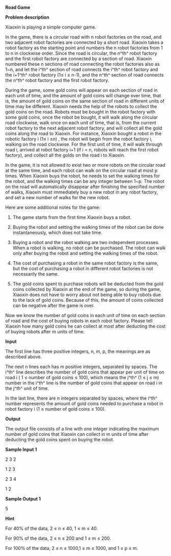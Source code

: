 **Road Game**

**Problem description**

Xiaoxin is playing a simple computer game.

In the game, there is a circular road with n robot factories on the road, and two adjacent robot factories are connected by a short road. Xiaoxin takes a robot factory as the starting point and numbers the n robot factories from 1 to n in clockwise order. Since the road is circular, the n^th^ robot factory and the first robot factory are connected by a section of road. Xiaoxin numbered these n sections of road connecting the robot factories also as 1\~n, and let the i^th^ section of road connects the i^th^ robot factory and the i+1^th^ robot factory (1≤ i ≤ n-1), and the n^th^ section of road connects the n^th^ robot factory and the first robot factory.

During the game, some gold coins will appear on each section of road in each unit of time, and the amount of gold coins will change over time, that is, the amount of gold coins on the same section of road in different units of time may be different. Xiaoxin needs the help of the robots to collect the gold coins on the road. Robots must be bought in the robot factory with some gold coins, once the robot be bought, it will walk along the circular road clockwise, walk once on each unit of time, that is, from the current robot factory to the next adjacent robot factory, and will collect all the gold coins along the road to Xiaoxin. For instance, Xiaoxin bought a robot in the robotic factory i (1≤ i ≤n) , the robot will begin from the robot factory i, walking on the road clockwise. For the first unit of time, it will walk through road i, arrived at robot factory i+1 (if i = n, robots will reach the first robot factory), and collect all the golds on the road i to Xiaoxin.

In the game, it is not allowed to exist two or more robots on the circular road at the same time, and each robot can walk on the circular road at most p times. When Xiaoxin buys the robot, he needs to set the walking times for the robot, and the walking times can be any integer between 1\~p. The robot on the road will automatically disappear after finishing the specified number of walks, Xiaoxin must immediately buy a new robot in any robot factory, and set a new number of walks for the new robot.

Here are some additional notes for the game:

1.  The game starts from the first time Xiaoxin buys a robot.

2.  Buying the robot and setting the walking times of the robot can be done instantaneously, which does not take time.

3.  Buying a robot and the robot walking are two independent processes. When a robot is walking, no robot can be purchased. The robot can walk only after buying the robot and setting the walking times of the robot.

4.  The cost of purchasing a robot in the same robot factory is the same, but the cost of purchasing a robot in different robot factories is not necessarily the same.

5.  The gold coins spent to purchase robots will be deducted from the gold coins collected by Xiaoxin at the end of the game, so during the game, Xiaoxin does not have to worry about not being able to buy robots due to the lack of gold coins. Because of this, the amount of coins collected can be negative after the game is over.

Now we know the number of gold coins in each unit of time on each section of road and the cost of buying robots in each robot factory. Please tell Xiaoxin how many gold coins he can collect at most after deducting the cost of buying robots after m units of time.

**Input**

The first line has three positive integers, n, m, p, the meanings are as described above.

The next n lines each has m positive integers, separated by spaces. The i^th^ line describes the number of gold coins that appear per unit of time on road i ( 1 ≤ number of gold coins ≤ 100), which means the j^th^ (1 ≤ j ≤ m) number in the i^th^ line is the number of gold coins that appear on road i in the j^th^ unit of time.

In the last line, there are n integers separated by spaces, where the i^th^ number represents the amount of gold coins needed to purchase a robot in robot factory i (1 ≤ number of gold coins ≤ 100).

**Output**

The output file consists of a line with one integer indicating the maximum number of gold coins that Xiaoxin can collect in m units of time after deducting the gold coins spent on buying the robot.

**Sample Input 1**

2 3 2

1 2 3

2 3 4

1 2

**Sample Output 1**

5

**Hint**

For 40% of the data, 2 ≤ n ≤ 40, 1 ≤ m ≤ 40.

For 90% of the data, 2 ≤ n ≤ 200 and 1 ≤ m ≤ 200.

For 100% of the data, 2 ≤ n ≤ 1000,1 ≤ m ≤ 1000, and 1 ≤ p ≤ m.
